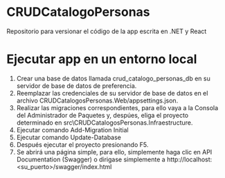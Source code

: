 # CRUDCatalogoPersonas
Repositorio para versionar el código de la app escrita en .NET y React

# Ejecutar app en un entorno local
1. Crear una base de datos llamada crud_catalogo_personas_db en su servidor de base de datos de preferencia.
2. Reemplazar las credenciales de su servidor de base de datos en el archivo CRUDCatalogosPersonas.Web/appsettings.json.
3. Realizar las migraciones correspondientes, para ello vaya a la Consola del Administrador de Paquetes y, despúes, eliga el proyecto determinado en src\CRUDCatalogosPersonas.Infraestructure.
4. Ejecutar comando Add-Migration Initial
5. Ejecutar comando Update-Database
6. Después ejecutar el proyecto presionando F5.
7. Se abrirá una página simple, para ello, simplemente haga clic en API Documentation (Swagger) o dirigase simplemente a http://localhost:<su_puerto>/swagger/index.html

